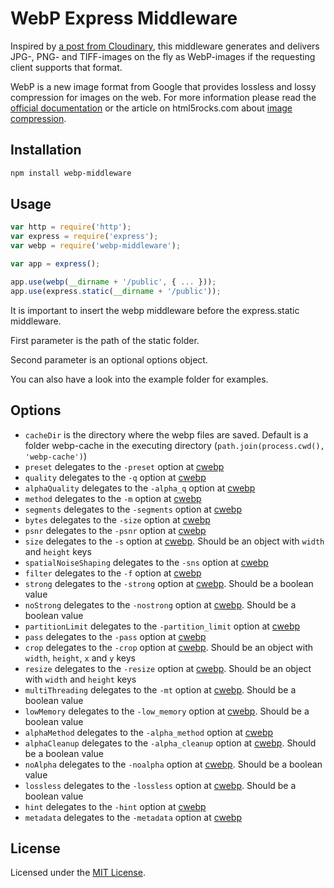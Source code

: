 # WebP Express Middleware

Inspired by [a post from Cloudinary](http://cloudinary.com/blog/transparent_webp_format_cdn_delivery_based_on_visitors_browsers), this middleware generates and delivers JPG-, PNG- and TIFF-images on the fly as WebP-images if the requesting client supports that format.

WebP is a new image format from Google that provides lossless and lossy compression for images on the web. For more information please read the [official documentation](https://developers.google.com/speed/webp/) or the article on html5rocks.com about [image compression](http://www.html5rocks.com/en/tutorials/speed/img-compression/).

## Installation

``` bash
npm install webp-middleware
```

## Usage

``` javascript
var http = require('http');
var express = require('express');
var webp = require('webp-middleware');

var app = express();

app.use(webp(__dirname + '/public', { ... }));
app.use(express.static(__dirname + '/public'));
```

It is important to insert the webp middleware before the express.static middleware.

First parameter is the path of the static folder.

Second parameter is an optional options object.

You can also have a look into the example folder for examples.

## Options

* ``cacheDir`` is the directory where the webp files are saved. Default is a folder webp-cache in the executing directory (``path.join(process.cwd(), 'webp-cache')``)
* ``preset`` delegates to the ``-preset`` option at [cwebp]
* ``quality`` delegates to the ``-q`` option at [cwebp]
* ``alphaQuality`` delegates to the ``-alpha_q`` option at [cwebp]
* ``method`` delegates to the ``-m`` option at [cwebp]
* ``segments`` delegates to the ``-segments`` option at [cwebp]
* ``bytes`` delegates to the ``-size`` option at [cwebp]
* ``psnr`` delegates to the ``-psnr`` option at [cwebp]
* ``size`` delegates to the ``-s`` option at [cwebp]. Should be an object with ``width`` and ``height`` keys
* ``spatialNoiseShaping`` delegates to the ``-sns`` option at [cwebp]
* ``filter`` delegates to the ``-f`` option at [cwebp]
* ``strong`` delegates to the ``-strong`` option at [cwebp]. Should be a boolean value
* ``noStrong`` delegates to the ``-nostrong`` option at [cwebp]. Should be a boolean value
* ``partitionLimit`` delegates to the ``-partition_limit`` option at [cwebp]
* ``pass`` delegates to the ``-pass`` option at [cwebp]
* ``crop`` delegates to the ``-crop`` option at [cwebp]. Should be an object with ``width``, ``height``, ``x`` and ``y`` keys
* ``resize`` delegates to the ``-resize`` option at [cwebp]. Should be an object with ``width`` and ``height`` keys
* ``multiThreading`` delegates to the ``-mt`` option at [cwebp]. Should be a boolean value
* ``lowMemory`` delegates to the ``-low_memory`` option at [cwebp]. Should be a boolean value
* ``alphaMethod`` delegates to the ``-alpha_method`` option at [cwebp]
* ``alphaCleanup`` delegates to the ``-alpha_cleanup`` option at [cwebp]. Should be a boolean value
* ``noAlpha`` delegates to the ``-noalpha`` option at [cwebp]. Should be a boolean value
* ``lossless`` delegates to the ``-lossless`` option at [cwebp]. Should be a boolean value
* ``hint`` delegates to the ``-hint`` option at [cwebp]
* ``metadata`` delegates to the ``-metadata`` option at [cwebp]

## License

Licensed under the [MIT License](http://www.opensource.org/licenses/mit-license.php).

[cwebp]: https://developers.google.com/speed/webp/docs/cwebp
